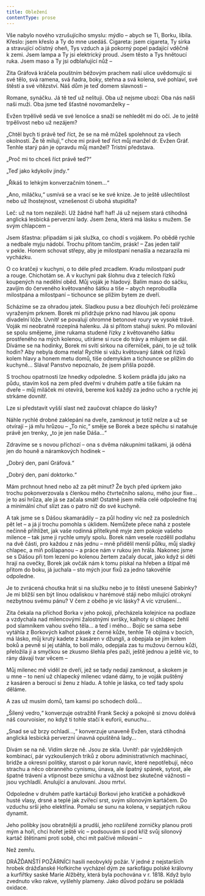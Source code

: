 ```yaml
---
title: Obležení
contentType: prose
---
```


Vše nabylo nového vzrušujícího smyslu: mýdlo – abych se Ti, Borku, líbila. Křeslo: jsem křeslo a Ty do mne usedáš. Cigareta: jsem cigareta, Ty sirka a stravující očistný oheň, Tys vzduch a já pokorný popel padající vděčně k zemi. Jsem lampa a Ty jsi elektrický proud. Jsem těsto a Tys hnětoucí ruka. Jsem maso a Ty jsi odblaňující nůž –

Zita Gráfová kráčela pouštním béžovým prachem naší ulice uvědomujíc si své tělo, svá ramena, svá ňadra, boky, stehna a svá kolena, své pohlaví, své štěstí a své vítězství. Náš dům je teď domem slavnosti –

Romane, synáčku. Já tě teď už nelituji. Oba už nejsme ubozí: Oba nás našli naši muži. Oba jsme teď šťastné novomanželky –

Evžen trpělivě sedá ve své lenošce a snaží se nehledět mi do očí. Je to ještě trpělivost nebo už nezájem?

„Chtěl bych ti právě teď říct, že se na mě můžeš spolehnout za všech okolností. Že tě miluji,“ chce mi právě teď říct můj manžel dr. Evžen Gráf. Tenhle starý pán je opravdu můj manžel? Tristní představa.

„Proč mi to chceš říct právě teď?“

„Teď jako kdykoliv jindy.“

„Říkáš to lehkým konverzačním tónem…“

„Ano, miláčku,“ usmívá se a vrací se ke své knize. Je to ještě ušlechtilost nebo už lhostejnost, vznešenost či ubohá stupidita?

Leč: už na tom nezáleží. Už žádné haf! haf! Já už nejsem stará ctihodná anglická lesbická perverzní lady. Jsem žena, která má lásku s mužem. Se svým chlapcem –

Jsem šťastna: připadám si jak služka, co chodí s vojákem. Po obědě rychle a nedbale myju nádobí. Trochu přitom tančím, prásk! – Zas jeden talíř v pekle. Honem schovat střepy, aby je milostpaní nenašla a nezarazila mi vycházku.

O co kratčeji v kuchyni, o to déle před zrcadlem. Kradu milostpaní pudr a rouge. Chichotám se. A v kuchyni pak šlohnu dva z telecích řízků koupených na nedělní oběd. Můj voják je hladový. Balím maso do sáčku, zavíjím do červeného květovaného šátku a tiše – abych neprobudila milostpána a milostpaní – tichounce se plížím bytem ze dveří.

Scházíme se za ohradou jatek. Sladkou pusu a bez dlouhých řečí prolézáme vyraženým prknem. Borek mi přidržuje prkno nad hlavou jak oponu divadelní lóže. Uvnitř se povalují ohromné betonové roury ve vysoké trávě. Voják mi neobratně rozepíná halenku. Já si přitom stahuji sukni. Po milování se spolu smějeme, jíme rukama studené řízky z květovaného šátku prostřeného na mých kolenou, utíráme si ruce do trávy a milujem se dál. Díváme se na hodinky, Borek mi svítí sirkou na ciferníček, páni, to je už tolik hodin? Aby nebyla doma mela! Rychle si vážu květovaný šátek od řízků kolem hlavy a honem metu domů, tiše odemykám a tichounce se plížím do kuchyně… Sláva! Panstvo nepoznalo, že jsem přišla pozdě.

S trochou opatrnosti lze hnedky odpoledne. S košem prádla jdu jako na půdu, stavím koš na zem před dveřmi v druhém patře a tiše ťukám na dveře – můj miláček mi otevírá, bereme koš každý za jedno ucho a rychle jej strkáme dovnitř.

Lze si představit vyšší slast než zaučovat chlapce do lásky?

Náhle rychlé drobné zaklepání na dveře, zamknout je totiž nelze a už se otvírají – já mřu hrůzou – „To nic,“ směje se Borek a beze spěchu si natahuje právě jen trenky, „to je jen naše Dáša…“

Zdravíme se s novou příchozí – ona s dvěma nákupními taškami, já oděná jen do houně a náramkových hodinek –

„Dobrý den, paní Gráfová.“

„Dobrý den, paní doktorko.“

Mám prchnout hned nebo až za pět minut? Že bych před úprkem jako trochu pokonverzovala s členkou mého čtvrtečního salonu, mého jour fixe… je to asi hrůza, ale já se začala smát! Ostatně jsem měla celé odpoledne fraj a minimální chuť slízt zas o patro níž do své kuchyně.

A tak jsme se s Dášou skamarádily – za půl hodiny víc než za posledních pět let – a já jí trochu pomohla s úklidem. Nemůžete přece nahá z postele nečinně přihlížet, jak vaše rodinná přítelkyně myje zem pokoje vašeho milence – tak jsme ji rychle umyly spolu. Borek nám vesele rozdělil podlahu na dvě části, pro každou z nás jednu – mně přidělil menší půlku, můj sladký chlapec, a míň pošlapanou – a práce nám v rukou jen hrála. Nakonec jsme se s Dášou při tom lezení po kolenou žertem začaly ducat, jako když si děti hrají na ovečky, Borek jak ovčák nám k tomu pískal na hřeben a štípal mě přitom do boku, já juchala – sto mých jour fixů za jedno takovéhle odpoledne.

Je to zvrácená choutka hrát si na služku nebo je to štěstí unesené Sabinky? Je mi bližší sen být línou odaliskou v harémové stáji nebo milující otrokyní nezbytnou svému pánu? V čem z obého je víc lásky? A víc vzrušení…

Zita čekala na příchod Borka v jeho pokoji, přecházela kolejnice na podlaze a vzdychala nad milencovými žalostnými svršky, kalhoty si chlapec žehlí pod slamníkem vahou svého těla… a teď i mého… Bojíc se sama sebe vytáhla z Borkových kalhot pásek z černé kůže, tenhle Tě objímá v bocích, má lásko, můj krutý kadete z kasáren v džungli, a obepjala se jím kolem boků a pevně si jej utáhla, to bolí málo, odepjala zas tu mužovu černou kůži, přeložila ji a smyčkou se zkusmo šlehla přes paži, ještě jednou a ještě víc, to rány dávají tvar věcem –

Můj milenec mě viděl ze dveří, jež se tady nedají zamknout, a skokem je u mne – to není už chlapecký milenec vdané dámy, to je voják puštěný z kasáren a beroucí si ženu z hladu. A tohle je láska, co teď tady spolu děláme.

A zas už musím domů, tam kamsi po schodech dolů…

„Šílený vedro,“ konverzuje ostražitě Frank Secký a pokojně si znovu dolévá náš courvoisier, no když ti tohle stačí k euforii, eunuchu…

„Snad se už brzy ochladí…,“ konverzuje unaveně Evžen, stará ctihodná anglická lesbická perverzní únavná opuštěná lady…

Dívám se na ně. Vidím skrze ně. Jsou ze skla. Uvnitř: pár vyježděných kombinací, pár vyzkoušených triků z oboru administrativních machinací, bridže a okresní politiky, starost o pár korun navíc, které nepotřebují, něco strachu a něco obranného cynismu, únava, ale špatný spánek, sytost, ale špatné trávení a vtipnost beze smíchu a vážnost bez skutečné vážnosti – jsou vychladlí. Anulující a anulovaní. Jsou mrtví.

Odpoledne v druhém patře kartáčuji Borkovi jeho kratičké a pohádkově husté vlasy, drsné a teplé jak zvířecí srst, svým silonovým kartáčem. Do vzduchu srší jeho elektřina. Pomalu se sunu na kolena, v sepjatých rukou dynamit.

Jeho polibky jsou obratnější a prudší, jeho rozšířené zorničky planou proti mým a hoří, chci hořet ještě víc – podsouvám si pod kříž svůj silonový kartáč štětinami proti sobě, chci mít palčivé milování –

Než zemřu.

  

DRÁŽĎANŠTÍ POŽÁRNÍCI hasili neobvyklý požár. V jedné z nejstarších hrobek drážďanské Hofkirche vycházel dým ze sarkofágu polské královny a kurfiřtky saské Marie Alžběty, která byla pochována v r. 1818. Když bylo zvednuto víko rakve, vyšlehly plameny. Jako důvod požáru se pokládá oxidace.
